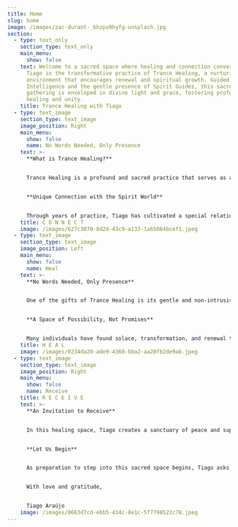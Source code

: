 ```yaml
---
title: Home
slug: home
image: /images/zac-durant-_6hzpu9hyfg-unsplash.jpg
section:
  - type: text_only
    section_type: text_only
    main_menu:
      show: false
    text: Welcome to a sacred space where healing and connection converge. Join
      Tiago in the transformative practice of Trance Healing, a nurturing
      environment that encourages renewal and spiritual growth. Guided by Divine
      Intelligence and the gentle presence of Spirit Guides, this sacred
      gathering is enveloped in divine light and grace, fostering profound
      healing and unity.
    title: Trance Healing with Tiago
  - type: text_image
    section_type: text_image
    image_position: Right
    main_menu:
      show: false
      name: No Words Needed, Only Presence
    text: >-
      **What is Trance Healing?**


      Trance Healing is a profound and sacred practice that serves as a bridge between the physical and spiritual realms. In this space, Tiago enters an altered state of consciousness, surrendering himself as a vessel to channel healing energies from Divine Intelligence, guided by Spirit Guides. This practice is not just a technique; it is a dance of trust and connection, allowing the spirit world to work through Tiago to bring forth healing that touches the deepest parts of your being.


      **Unique Connection with the Spirit World**


      Through years of practice, Tiago has cultivated a special relationship with the healers in the spiritual world—guides who assist him in this work. This bond enables a sharper, more precise flow of healing energy, tailored to your unique needs. Whether the wounds are physical, emotional, mental, or spiritual, the energy flows where it is most needed, guided by a wisdom far greater than Tiago’s own.
    title: C O N N E C T
    image: /images/627c3070-8d2d-43c9-a133-1a65064bcef1.jpeg
  - type: text_image
    section_type: text_image
    image_position: Left
    main_menu:
      show: false
      name: Heal
    text: >-
      **No Words Needed, Only Presence**


      One of the gifts of Trance Healing is its gentle and non-intrusive nature. You don’t need to talk about your medical conditions or the reasons you seek healing, although Tiago is open to listening if you feel inclined to share. The energy communicates with the silent language of your soul, finding the best way to support you. After the session, if you wish to discuss your experience, Tiago is available to listen with an open heart—however, the choice is always yours.


      **A Space of Possibility, Not Promises**


      Many individuals have found solace, transformation, and renewal through Trance Healing with Tiago. Nevertheless, he humbly acknowledges that each journey is unique. While the spiritual realm offers boundless love and possibility, Tiago makes no promises regarding specific outcomes. This practice is a companion to your well-being, not a substitute for professional medical care, and he always encourages seeking medical advice when necessary.
    title: H E A L
    image: /images/0234da20-ade9-4360-bba2-aa20fb2de9ab.jpeg
  - type: text_image
    section_type: text_image
    image_position: Right
    main_menu:
      show: false
      name: Receive
    title: R E C E I V E
    text: >-
      **An Invitation to Receive**


      In this healing space, Tiago creates a sanctuary of peace and support. Trance Healing blends beautifully with the collective energy generated together—through shared intentions, breaths, and open hearts. Tiago invites everyone to simply be present, feel the connection with those around them, and open their hearts to the infinite love that surrounds them. The energies of the spirit world flow through you, uplifting you and restoring you in ways that words cannot fully capture.


      **Let Us Begin**


      As preparation to step into this sacred space begins, Tiago asks everyone to close their eyes and let go of any burdens they may carry. Trust in the unseen, trust in the process, and trust in the loving support of the healing. Together, all are welcomed into the presence of the spirit world to embrace the great energy of spiritual healing that awaits.


      With love and gratitude,  


      Tiago Araújo
    image: /images/0663d7cd-ebb5-414c-8e1c-5f7798522c78.jpeg
---
```

